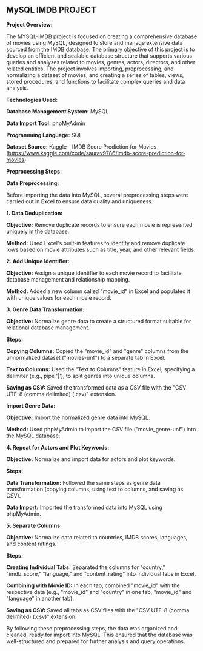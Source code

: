 ## MySQL IMDB PROJECT
**Project Overview:** 

The MYSQL-IMDB project is focused on creating a comprehensive database of movies using MySQL, designed to store and manage extensive data sourced from the IMDB database. The primary objective of this project is to develop an efficient and scalable database structure that supports various queries and analyses related to movies, genres, actors, directors, and other related entities. The project involves importing, preprocessing, and normalizing a dataset of movies, and creating a series of tables, views, stored procedures, and functions to facilitate complex queries and data analysis.

**Technologies Used:**

**Database Management System:** MySQL

**Data Import Tool:** phpMyAdmin

**Programming Language:** SQL

**Dataset Source:** Kaggle - IMDB Score Prediction for Movies (https://www.kaggle.com/code/saurav9786/imdb-score-prediction-for-movies)

**Preprocessing Steps:**

**Data Preprocessing:**

Before importing the data into MySQL, several preprocessing steps were carried out in Excel to ensure data quality and uniqueness.

**1. Data Deduplication:**

**Objective:** Remove duplicate records to ensure each movie is represented uniquely in the database.

**Method:** Used Excel's built-in features to identify and remove duplicate rows based on movie attributes such as title, year, and other relevant fields.

**2. Add Unique Identifier:**

**Objective:** Assign a unique identifier to each movie record to facilitate database management and relationship mapping.

**Method:** Added a new column called "movie_id" in Excel and populated it with unique values for each movie record.

**3. Genre Data Transformation:**

**Objective:** Normalize genre data to create a structured format suitable for relational database management. 

**Steps:**

**Copying Columns:** Copied the "movie_id" and "genre" columns from the unnormalized dataset ("movies-unf") to a separate tab in Excel.

**Text to Columns:** Used the "Text to Columns" feature in Excel, specifying a delimiter (e.g., pipe '|'), to split genres into unique columns.

**Saving as CSV:** Saved the transformed data as a CSV file with the "CSV UTF-8 (comma delimited) (.csv)" extension.

**Import Genre Data:**

**Objective:** Import the normalized genre data into MySQL.

**Method:** Used phpMyAdmin to import the CSV file ("movie_genre-unf") into the MySQL database.

**4. Repeat for Actors and Plot Keywords:**

**Objective:** Normalize and import data for actors and plot keywords. 

**Steps:**

**Data Transformation:** Followed the same steps as genre data transformation (copying columns, using text to columns, and saving as CSV).

**Data Import:** Imported the transformed data into MySQL using phpMyAdmin.

**5. Separate Columns:**

**Objective:** Normalize data related to countries, IMDB scores, languages, and content ratings.

**Steps:**

**Creating Individual Tabs:** Separated the columns for "country," "imdb_score," "language," and "content_rating" into individual tabs in Excel. 

**Combining with Movie ID:** In each tab, combined "movie_id" with the respective data (e.g., "movie_id" and "country" in one tab, "movie_id" and "language" in another tab).

**Saving as CSV:** Saved all tabs as CSV files with the "CSV UTF-8 (comma delimited) (.csv)" extension.

By following these preprocessing steps, the data was organized and cleaned, ready for import into MySQL. This ensured that the database was well-structured and prepared for further analysis and query operations.


